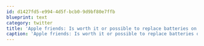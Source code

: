```yaml
---
id: d1427fd5-e994-4d5f-bcb0-9d9bf80e7ffb
blueprint: text
category: twitter
title: 'Apple friends: Is worth it or possible to replace batteries on iPods? 4th gen Nano &amp; 3rd gen classic'
caption: 'Apple friends: Is worth it or possible to replace batteries on iPods? 4th gen Nano &amp; 3rd gen classic'
---
```

